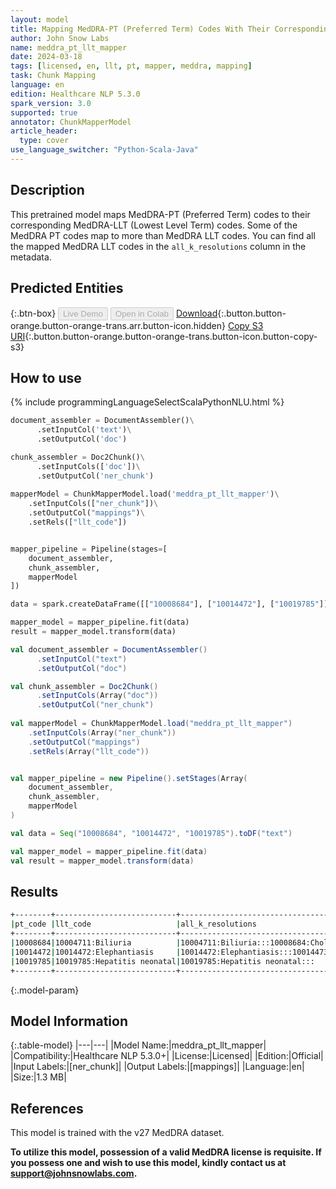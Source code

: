 ```yaml
---
layout: model
title: Mapping MedDRA-PT (Preferred Term) Codes With Their Corresponding MedDRA-LLT (Lowest Level Term) Codes
author: John Snow Labs
name: meddra_pt_llt_mapper
date: 2024-03-18
tags: [licensed, en, llt, pt, mapper, meddra, mapping]
task: Chunk Mapping
language: en
edition: Healthcare NLP 5.3.0
spark_version: 3.0
supported: true
annotator: ChunkMapperModel
article_header:
  type: cover
use_language_switcher: "Python-Scala-Java"
---
```


## Description

This pretrained model maps MedDRA-PT (Preferred Term) codes to their corresponding MedDRA-LLT (Lowest Level Term) codes. Some of the MedDRA PT codes map to more than MedDRA LLT codes. You can find all the mapped MedDRA LLT codes in the `all_k_resolutions` column in the metadata.

## Predicted Entities



{:.btn-box}
<button class="button button-orange" disabled>Live Demo</button>
<button class="button button-orange" disabled>Open in Colab</button>
[Download](https://s3.amazonaws.com/auxdata.johnsnowlabs.com/clinical/models/meddra_pt_llt_mapper_en_5.3.0_3.0_1710776754238.zip){:.button.button-orange.button-orange-trans.arr.button-icon.hidden}
[Copy S3 URI](s3://auxdata.johnsnowlabs.com/clinical/models/meddra_pt_llt_mapper_en_5.3.0_3.0_1710776754238.zip){:.button.button-orange.button-orange-trans.button-icon.button-copy-s3}

## How to use

<div class="tabs-box" markdown="1">
{% include programmingLanguageSelectScalaPythonNLU.html %}
  
```python
document_assembler = DocumentAssembler()\
      .setInputCol('text')\
      .setOutputCol('doc')

chunk_assembler = Doc2Chunk()\
      .setInputCols(['doc'])\
      .setOutputCol('ner_chunk')
 
mapperModel = ChunkMapperModel.load('meddra_pt_llt_mapper')\
    .setInputCols(["ner_chunk"])\
    .setOutputCol("mappings")\
    .setRels(["llt_code"])


mapper_pipeline = Pipeline(stages=[
    document_assembler,
    chunk_assembler,
    mapperModel
])

data = spark.createDataFrame([["10008684"], ["10014472"], ["10019785"]]).toDF("text")

mapper_model = mapper_pipeline.fit(data)
result = mapper_model.transform(data)
```
```scala
val document_assembler = DocumentAssembler()
      .setInputCol("text")
      .setOutputCol("doc")

val chunk_assembler = Doc2Chunk()
      .setInputCols(Array("doc"))
      .setOutputCol("ner_chunk")
 
val mapperModel = ChunkMapperModel.load("meddra_pt_llt_mapper")
    .setInputCols(Array("ner_chunk"))
    .setOutputCol("mappings")
    .setRels(Array("llt_code"))


val mapper_pipeline = new Pipeline().setStages(Array(
    document_assembler,
    chunk_assembler,
    mapperModel
)

val data = Seq("10008684", "10014472", "10019785").toDF("text")

val mapper_model = mapper_pipeline.fit(data)
val result = mapper_model.transform(data)
```
</div>

## Results

```bash
+--------+---------------------------+--------------------------------------------------------------+
|pt_code |llt_code                   |all_k_resolutions                                             |
+--------+---------------------------+--------------------------------------------------------------+
|10008684|10004711:Biliuria          |10004711:Biliuria:::10008684:Choluria:::10046617:Urine bilious|
|10014472|10014472:Elephantiasis     |10014472:Elephantiasis:::10014473:Elephantiasis of eyelid     |
|10019785|10019785:Hepatitis neonatal|10019785:Hepatitis neonatal:::                                |
+--------+---------------------------+--------------------------------------------------------------+
```

{:.model-param}
## Model Information

{:.table-model}
|---|---|
|Model Name:|meddra_pt_llt_mapper|
|Compatibility:|Healthcare NLP 5.3.0+|
|License:|Licensed|
|Edition:|Official|
|Input Labels:|[ner_chunk]|
|Output Labels:|[mappings]|
|Language:|en|
|Size:|1.3 MB|

## References
This model is trained with the v27 MedDRA dataset.

**To utilize this model, possession of a valid MedDRA license is requisite. If you possess one and wish to use this model, kindly contact us at support@johnsnowlabs.com.**
